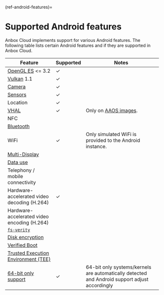 (ref-android-features)=
# Supported Android features

Anbox Cloud implements support for various Android features. The following table lists certain Android features and if they are supported in Anbox Cloud.

| Feature           | Supported | Notes  |
|--------------------|-----------------|-------------|
| [OpenGL ES](https://source.android.com/devices/graphics/arch-egl-opengl) <= 3.2   |  ✓  | |
| [Vulkan](https://source.android.com/devices/graphics/arch-vulkan) 1.1 |  ✓  | |
| [Camera](https://source.android.com/devices/camera) |  ✓  |     |
| [Sensors](https://source.android.com/devices/sensors) |  ✓  |   |
| Location           |  ✓  |          |
| [VHAL](https://source.android.com/docs/automotive/vhal) |  ✓  | Only on [AAOS images](https://discourse.ubuntu.com/t/provided-images/24185). |
| NFC                |      |            |
| [Bluetooth](https://source.android.com/devices/bluetooth) | | |
| WiFi               |  ✓  | Only simulated WiFi is provided to the Android instance. |
| [Multi-Display](https://source.android.com/devices/tech/display/multi_display) | | |
| [Data use](https://source.android.com/devices/tech/datausage)| | |
| Telephony / mobile connectivity | | |
| Hardware-accelerated video decoding (H.264) | ✓ | |
| Hardware-accelerated video encoding (H.264) | | |
| [`fs-verity`](https://www.kernel.org/doc/html/latest/filesystems/fsverity.html) | | |
| [Disk encryption](https://source.android.com/security/encryption) | | |
| [Verified Boot](https://source.android.com/security/verifiedboot) | | |
| [Trusted Execution Environment (TEE)](https://source.android.com/security/trusty) | | |
| [64-bit only support](https://developer.android.com/ndk/guides/abis) |  ✓  | 64-bit only systems/kernels are automatically detected and Android support adjust accordingly |
